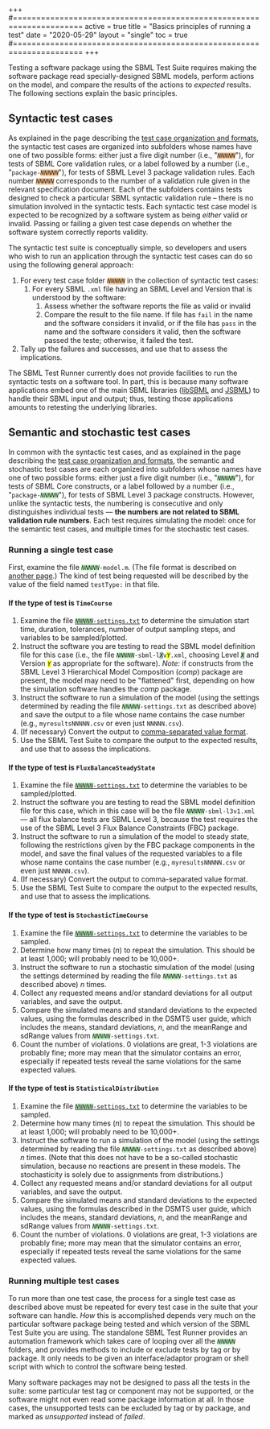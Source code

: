 +++
#=====================================================================
active     = true
title      = "Basics principles of running a test"
date       = "2020-05-29"
layout     = "single"
toc        = true
#=====================================================================
+++

Testing a software package using the SBML Test Suite requires making the software package read specially-designed SBML models, perform actions on the model, and compare the results of the actions to _expected_ results.  The following sections explain the basic principles.


## Syntactic test cases

As explained in the page describing the [test case organization and formats](/software/sbml-test-suite/docs/test-case-details), the syntactic test cases are organized into subfolders whose names have one of two possible forms: either just a five digit number (i.e., "<code><i style="background-color: #ffcc99">NNNNN</i></code>"), for tests of SBML Core validation rules, or a label followed by a number (i.e., "<nobr><code>package-<i style="background-color: #ffcc99">NNNNN</i></code></nobr>"), for tests of SBML Level&nbsp;3 package validation rules.  Each number <code><i style="background-color: #ffcc99">NNNNN</i></code> corresponds to the number of a validation rule given in the relevant specification document.  Each of the subfolders contains tests designed to check a particular SBML syntactic validation rule &ndash; there is no simulation involved in the syntactic tests.  Each syntactic test case model is expected to be recognized by a software system as being _either_ valid or invalid.  Passing or failing a given test case depends on whether the software system correctly reports validity.

The syntactic test suite is conceptually simple, so developers and users who wish to run an application through the syntactic test cases can do so using the following general approach:

<ol>
<li>For every test case folder <code><i style="background-color: #ffcc99">NNNNN</i></code> in the collection of syntactic test cases:
  <ol>
  <li>For every SBML <code>.xml</code> file having an SBML Level and Version that is understood by the software:
    <ol>
    <li>Assess whether the software reports the file as valid or invalid  
    <li>Compare the result to the file name.  If file has <code>fail</code> in the name and the software considers it invalid, or if the file has <code>pass</code> in the name and the software considers it valid, then the software passed the teste; otherwise, it failed the test.
    </ol>
  </ol>
<li>Tally up the failures and successes, and use that to assess the implications.
</ol>

The SBML Test Runner currently does not provide facilities to run the syntactic tests on a software tool.  In part, this is because many software applications embed one of the main SBML libraries ([libSBML](/software/libsbml) and [JSBML](/software/jsbml)) to handle their SBML input and output; thus, testing those applications amounts to retesting the underlying libraries.


## Semantic and stochastic test cases

In common with the syntactic test cases, and as explained in the page describing the [test case organization and formats](/software/sbml-test-suite/docs/test-case-details), the semantic and stochastic test cases are each organized into subfolders whose names have one of two possible forms: either just a five digit number (i.e., "<code><i style="background-color: #ccffcc">NNNNN</i></code>"), for tests of SBML Core constructs, or a label followed by a number (i.e., "<nobr><code>package-<i style="background-color: #ccffcc">NNNNN</i></code></nobr>"), for tests of SBML Level&nbsp;3 package constructs.  However, unlike the syntactic tests, the numbering is consecutive and only distinguishes individual tests &mdash; **the numbers are not related to SBML validation rule numbers**.  Each test requires simulating the model: once for the semantic test cases, and multiple times for the stochastic test cases.


### Running a single test case

First, examine the file <nobr><code><i style="background-color: #ccffcc">NNNNN</i>-model.m</code></nobr>.  (The file format is described on [another page](/software/sbml-test-suite/docs/test-case-details/#the-model-description-file).)  The kind of test being requested will be described by the value of the field named `testType:` in that file.

#### If the type of test is `TimeCourse`

1. Examine the file [<code><i style="background-color: #ccffcc">NNNNN</i>-settings.txt</code>](/software/sbml-test-suite/docs/test-case-details/#the-test-settings-file) to determine the simulation start time, duration, tolerances, number of output sampling steps, and variables to be sampled/plotted.
2. Instruct the software you are testing to read the SBML model definition file for this case (i.e., the file <nobr><code><i style="background-color: #ccffcc">NNNNN</i>-sbml-l<i style="background-color: #aaccaa">X</i>v<i style="background-color: yellow">Y</i>.xml</code></nobr>, choosing Level <code><i style="background-color: #aaccaa">X</i></code> and Version <code><i style="background-color: yellow">Y</i></code> as appropriate for the software).  _Note:_ if constructs from the SBML Level&nbsp;3 Hierarchical Model Composition (_comp_) package are present, the model may need to be "flattened" first, depending on how the simulation software handles the _comp_ package.
3. Instruct the software to run a simulation of the model (using the settings determined by reading the file <nobr><code><i style="background-color: #ccffcc">NNNNN</i>-settings.txt</code></nobr> as described above) and save the output to a file whose name contains the case number (e.g., `myresultsNNNNN.csv` or even just `NNNNN.csv`).
4. (If necessary) Convert the output to [comma-separated value format](https://en.wikipedia.org/wiki/Comma-separated_values).
5. Use the SBML Test Suite to compare the output to the expected results, and use that to assess the implications.


#### If the type of test is `FluxBalanceSteadyState`

1. Examine the file [<code><i style="background-color: #ccffcc">NNNNN</i>-settings.txt</code>](/software/sbml-test-suite/docs/test-case-details/#the-test-settings-file) to determine the variables to be sampled/plotted.
2. Instruct the software you are testing to read the SBML model definition file for this case, which in this case will be the file <nobr><code><i style="background-color: #ccffcc">NNNNN</i>-sbml-l3v1.xml</code></nobr>  &mdash; all flux balance tests are SBML Level 3, because the test requires the use of the SBML Level&nbsp;3 Flux Balance Constraints (FBC) package.
3. Instruct the software to run a simulation of the model to steady state, following the restrictions given by the FBC package components in the model, and save the final values of the requested variables to a file whose name contains the case number (e.g., `myresultsNNNNN.csv` or even just `NNNNN.csv`).
4. (If necessary) Convert the output to comma-separated value format.
5. Use the SBML Test Suite to compare the output to the expected results, and use that to assess the implications.


#### If the type of test is `StochasticTimeCourse`

1. Examine the file [<code><i style="background-color: #ccffcc">NNNNN</i>-settings.txt</code>](/software/sbml-test-suite/docs/test-case-details/#the-test-settings-file) to determine the variables to be sampled.
2. Determine how many times (_n_) to repeat the simulation.  This should be at least 1,000; will probably need to be 10,000+.
3. Instruct the software to run a stochastic simulation of the model (using the settings determined by reading the file <nobr><code><i style="background-color: #ccffcc">NNNNN</i>-settings.txt</code></nobr> as described above) _n_ times.
4. Collect any requested means and/or standard deviations for all output variables, and save the output.
5. Compare the simulated means and standard deviations to the expected values, using the formulas described in the DSMTS user guide, which includes the means, standard deviations, _n_, and the meanRange and sdRange values from <nobr><code><i style="background-color: #ccffcc">NNNNN</i>-settings.txt</code></nobr>.
6. Count the number of violations.  0 violations are great, 1-3 violations are probably fine; more may mean that the simulator contains an error, especially if repeated tests reveal the same violations for the same expected values.


#### If the type of test is `StatisticalDistribution`

1. Examine the file  [<code><i style="background-color: #ccffcc">NNNNN</i>-settings.txt</code>](/software/sbml-test-suite/docs/test-case-details/#the-test-settings-file) to determine the variables to be sampled.
2. Determine how many times (_n_) to repeat the simulation.  This should be at least 1,000; will probably need to be 10,000+.
3. Instruct the software to run a simulation of the model (using the settings determined by reading the file <nobr><code><i style="background-color: #ccffcc">NNNNN</i>-settings.txt</code></nobr> as described above) _n_ times.  (Note that this does not have to be a so-called stochastic simulation, because no reactions are present in these models.  The stochasticity is solely due to assignments from distributions.)
4. Collect any requested means and/or standard deviations for all output variables, and save the output.
5. Compare the simulated means and standard deviations to the expected values, using the formulas described in the DSMTS user guide, which includes the means, standard deviations, _n_, and the meanRange and sdRange values from <nobr><code><i style="background-color: #ccffcc">NNNNN</i>-settings.txt</code></nobr>.
6. Count the number of violations.  0 violations are great, 1-3 violations are probably fine; more may mean that the simulator contains an error, especially if repeated tests reveal the same violations for the same expected values.


### Running multiple test cases

To run more than one test case, the process for a single test case as described above must be repeated for every test case in the suite that your software can handle.  _How_ this is accomplished depends very much on the particular software package being tested and which version of the SBML Test Suite you are using.  The standalone SBML Test Runner provides an automation framework which takes care of looping over all the <code><i style="background-color: #ccffcc">NNNNN</i></code> folders, and provides methods to include or exclude tests by tag or by package.  It only needs to be given an interface/adaptor program or shell script with which to control the software being tested.

Many software packages may not be designed to pass all the tests in the suite:  some particular test tag or component may not be supported, or the software might not even read some package information at all.  In those cases, the unsupported tests can be excluded by tag or by package, and marked as _unsupported_ instead of _failed_.

<!--
== Gathering the results of many tests for uploading to the Online SBML Test Suite ==

The format of the results accepted by the online system is very simple.  As mentioned above, the result of running each test model must be stored in a comma-separated value file, such that the file name contains the case number (e.g., <code>myresultsNNNNN.csv</code>).  Simply create a zip archive containing all of the output files:

: <code>myresults00001.csv</code>
: <code>myresults00002.csv</code>
: <code>myresults00003.csv</code>
: <code>myresults00004.csv</code>
: &hellip;
: <code>myresultsNNNNN.csv</code>

Gaps are allowed in the files put in the archive (for example, if you chose not to run some tests, or the software cannot simulate some test models). The final number (<code>NNNNN</code>) depends on the number of tests provided in the current release of the SBML Test Suite, as well as the tests you selected to run, and the capabilities of the software you are testing. 

<center style="margin: 1.5em">
{{#icon:Icon-red-right-arrow.jpg}} [http://sbml.org/test-suite/web/uploadresults.jsp After creating the archive, go to Step 3 (uploading the results).]
</center>
-->
